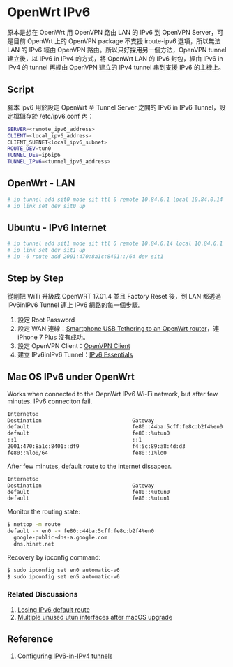 # OpenWrt IPv6

原本是想在 OpenWrt 用 OpenVPN 路由 LAN 的 IPv6 到 OpenVPN Server，可是目前 OpenWrt 上的 OpenVPN package 不支援 iroute-ipv6 選項，所以無法 LAN 的 IPv6 經由 OpenVPN 路由。所以只好採用另一個方法，OpenVPN tunnel 建立後，以 IPv6 in IPv4 的方式，將 OpenWrt LAN 的 IPv6 封包，經由 IPv6 in IPv4 的 tunnel 再經由 OpenVPN 建立的 IPv4 tunnel 串到支援 IPv6 的主機上。

## Script

腳本 ipv6 用於設定 OpenWrt 至 Tunnel Server 之間的 IPv6 in IPv6 Tunnel，設定檔儲存於 /etc/ipv6.conf 內：

``` bash
SERVER=<remote_ipv6_address>
CLIENT=<local_ipv6_address>
CLIENT_SUBNET<local_ipv6_subnet>
ROUTE_DEV=tun0
TUNNEL_DEV=ip6ip6
TUNNEL_IPV6=<tunnel_ipv6_address>
```

## OpenWrt - LAN

``` bash
# ip tunnel add sit0 mode sit ttl 0 remote 10.84.0.1 local 10.84.0.14
# ip link set dev sit0 up
```

## Ubuntu - IPv6 Internet

``` bash
# ip tunnel add sit1 mode sit ttl 0 remote 10.84.0.14 local 10.84.0.1
# ip link set dev sit1 up
# ip -6 route add 2001:470:8a1c:8401::/64 dev sit1
```

## Step by Step

從剛把 WiTi 升級成 OpenWRT 17.01.4 並且 Factory Reset 後，到 LAN 都透過 IPv6inIPv6 Tunnel 連上 IPv6 網路的每一個步驟。

1. 設定 Root Password
2. 設定 WAN 連線：[Smartphone USB Tethering to an OpenWrt router](https://openwrt.org/docs/guide-user/network/wan/smartphone.usb.tethering)，連 iPhone 7 Plus 沒有成功。
3. 設定 OpenVPN Client：[OpenVPN Client](https://openwrt.org/docs/guide-user/services/vpn/openvpn/client)
4. 建立 IPv6inIPv6 Tunnel：[IPv6 Essentials](https://openwrt.org/docs/guide-user/network/ipv6/ipv6.essentials)

## Mac OS IPv6 under OpenWrt

Works when connected to the OepnWrt IPv6 Wi-Fi network, but after few minutes. IPv6 conneciton fail.

``` bash
Internet6:
Destination                             Gateway                         Flags         Netif Expire
default                                 fe80::44ba:5cff:fe8c:b2f4%en0   UGc             en0
default                                 fe80::%utun0                    UGcI          utun0
::1                                     ::1                             UHL             lo0
2001:470:8a1c:8401::df9                 f4:5c:89:a8:4d:d3               UHL             lo0
fe80::%lo0/64                           fe80::1%lo0                     UcI             lo0
```

After few minutes, default route to the internet dissapear.

``` bash
Internet6:
Destination                             Gateway                         Flags         Netif Expire
default                                 fe80::%utun0                    UGcI          utun0
default                                 fe80::%utun1                    UGcI          utun1
```

Monitor the routing state:

``` bash
$ nettop -m route
default -> en0 -> fe80::44ba:5cff:fe8c:b2f4%en0                                         2054 KiB         511 KiB    10 KiB   387 KiB    46 KiB        23        21 234.12 ms
  google-public-dns-a.google.com                                                           0 B             0 B       0 B       0 B       0 B           0         0   0.00 ms
  dns.hinet.net

```

Recovery by ipconfig command:

``` bash
$ sudo ipconfig set en0 automatic-v6
$ sudo ipconfig set en5 automatic-v6
```

### Related Discussions

1. [Losing IPv6 default route](https://discussions.apple.com/thread/6622734)
2. [Multiple unused utun interfaces after macOS upgrade](https://github.com/Tunnelblick/Tunnelblick/issues/340)

## Reference

1. [Configuring IPv6-in-IPv4 tunnels](http://mirrors.deepspace6.net/Linux+IPv6-HOWTO/chapter-configuring-ipv6-in-ipv4-tunnels.html)